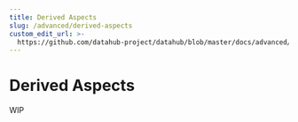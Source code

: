 ```yaml
---
title: Derived Aspects
slug: /advanced/derived-aspects
custom_edit_url: >-
  https://github.com/datahub-project/datahub/blob/master/docs/advanced/derived-aspects.md
---
```


# Derived Aspects

WIP
